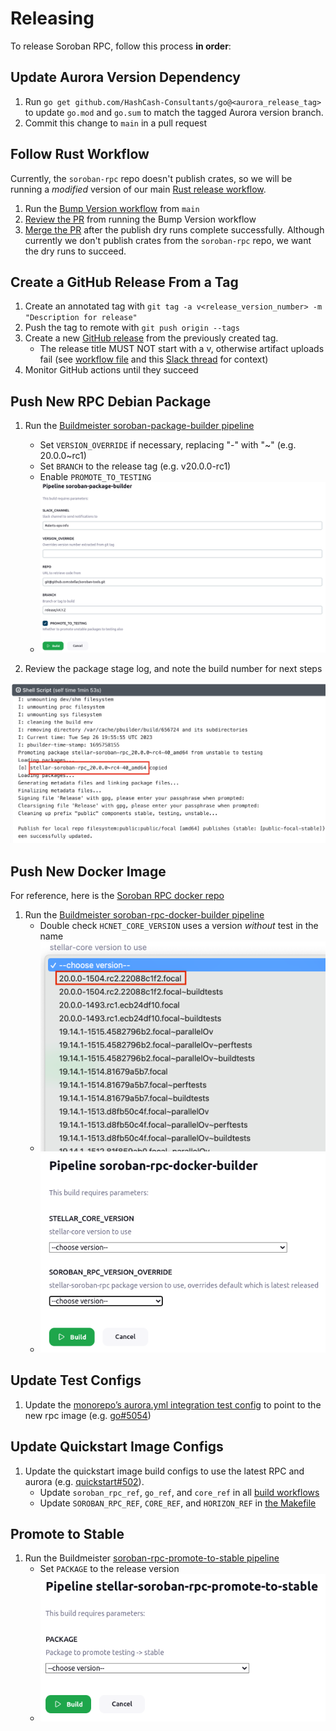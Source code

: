 # Releasing

To release Soroban RPC, follow this process **in order**:

## Update Aurora Version Dependency
1. Run `go get github.com/HashCash-Consultants/go@<aurora_release_tag>` to update `go.mod` and `go.sum` to match the tagged Aurora version branch.
2. Commit this change to `main` in a pull request

## Follow Rust Workflow
Currently, the `soroban-rpc` repo doesn't publish crates, so we will be running a *modified* version of our main [Rust release workflow](https://github.com/HashCash-Consultants/actions/blob/main/README-rust-release.md).

1. Run the [Bump Version workflow](https://github.com/HashCash-Consultants/actions/blob/main/README-rust-release.md#step-1-run-the-bump-version-workflow) from `main`
2. [Review the PR](https://github.com/HashCash-Consultants/actions/blob/main/README-rust-release.md#2-review-pr) from running the Bump Version workflow
3. [Merge the PR](https://github.com/HashCash-Consultants/actions/blob/main/README-rust-release.md#3-merge-pr) after the publish dry runs complete successfully. Although currently we don't publish crates from the `soroban-rpc` repo, we want the dry runs to succeed.

## Create a GitHub Release From a Tag
1. Create an annotated tag with `git tag -a v<release_version_number> -m "Description for release"`
2. Push the tag to remote with `git push origin --tags`
3. Create a new [GitHub release](https://github.com/HashCash-Consultants/soroban-rpc/releases/new) from the previously created tag.
    * The release title MUST NOT start with a v, otherwise artifact uploads fail (see [workflow file](https://github.com/HashCash-Consultants/soroban-tools/blob/main/.github/workflows/publish.yml) and this [Slack thread](https://hcnetfoundation.slack.com/archives/C04ECVCV162/p1694729751569919) for context)
4. Monitor GitHub actions until they succeed

## Push New RPC Debian Package

1. Run the [Buildmeister soroban-package-builder pipeline](https://buildmeister-v3.hcnet-ops.com/job/Platform/job/soroban-package-builder/)
    * Set `VERSION_OVERRIDE` if necessary, replacing "-" with "~" (e.g. 20.0.0~rc1)
    * Set `BRANCH` to the release tag (e.g. v20.0.0-rc1)
    * Enable `PROMOTE_TO_TESTING`
    * ![Pipeline Parameters](docs/img/soroban-package-builder.png)

2. Review the package stage log, and note the build number for next steps

![Soroban Package Logs](docs/img/soroban-package-logs.png)

## Push New Docker Image

For reference, here is the [Soroban RPC docker repo](https://hub.docker.com/r/hcnet/soroban-rpc)

1. Run the [Buildmeister soroban-rpc-docker-builder pipeline](https://buildmeister-v3.hcnet-ops.com/job/Platform/job/soroban-rpc-docker-builder/)
    * Double check `HCNET_CORE_VERSION` uses a version *without* test in the name
    * ![Soroban Core Version](docs/img/soroban-core-version.png)
    * ![Pipeline Parameters](docs/img/soroban-rpc-docker-builder.png)

## Update Test Configs

1. Update the [monorepo’s aurora.yml integration test config](https://github.com/HashCash-Consultants/go/blob/master/.github/workflows/aurora.yml) to point to the new rpc image (e.g. [go#5054](https://github.com/HashCash-Consultants/go/pull/5054))

## Update Quickstart Image Configs

1. Update the quickstart image build configs to use the latest RPC and aurora (e.g. [quickstart#502](https://github.com/HashCash-Consultants/quickstart/pull/502/files)).
    * Update `soroban_rpc_ref`, `go_ref`, and `core_ref` in all [build workflows](https://github.com/HashCash-Consultants/quickstart/tree/master/.github/workflows)
    * Update `SOROBAN_RPC_REF`, `CORE_REF`, and `HORIZON_REF` in [the Makefile](https://github.com/HashCash-Consultants/quickstart/blob/master/Makefile)

## Promote to Stable

1. Run the Buildmeister [soroban-rpc-promote-to-stable pipeline](https://buildmeister-v3.hcnet-ops.com/job/Platform/job/hcnet-soroban-rpc-promote-to-stable/)
    * Set `PACKAGE` to the release version
    * ![Pipeline Parameters](docs/img/soroban-rpc-promote-to-stable.png)